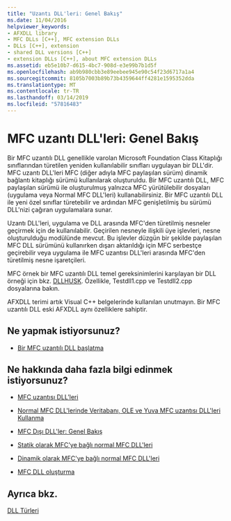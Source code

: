```yaml
---
title: "Uzantı DLL'leri: Genel Bakış"
ms.date: 11/04/2016
helpviewer_keywords:
- AFXDLL library
- MFC DLLs [C++], MFC extension DLLs
- DLLs [C++], extension
- shared DLL versions [C++]
- extension DLLs [C++], about MFC extension DLLs
ms.assetid: eb5e10b7-d615-4bc7-908d-e3e99b7b1d5f
ms.openlocfilehash: ab9b980cbb3e89eebee945e90c54f23d6717a1a4
ms.sourcegitcommit: 8105b7003b89b73b4359644ff4281e1595352dda
ms.translationtype: MT
ms.contentlocale: tr-TR
ms.lasthandoff: 03/14/2019
ms.locfileid: "57816483"
---
```

# <a name="mfc-extension-dlls-overview"></a>MFC uzantı DLL'leri: Genel Bakış

Bir MFC uzantılı DLL genellikle varolan Microsoft Foundation Class Kitaplığı sınıflarından türetilen yeniden kullanılabilir sınıfları uygulayan bir DLL'dir. MFC uzantı DLL'leri MFC (diğer adıyla MFC paylaşılan sürüm) dinamik bağlantı kitaplığı sürümü kullanılarak oluşturuldu. Bir MFC uzantılı DLL, MFC paylaşılan sürümü ile oluşturulmuş yalnızca MFC yürütülebilir dosyaları (uygulama veya Normal MFC DLL'leri) kullanabilirsiniz. Bir MFC uzantılı DLL ile yeni özel sınıflar türetebilir ve ardından MFC genişletilmiş bu sürümü DLL'nizi çağıran uygulamalara sunar.

Uzantı DLL'leri, uygulama ve DLL arasında MFC'den türetilmiş nesneler geçirmek için de kullanılabilir. Geçirilen nesneyle ilişkili üye işlevleri, nesne oluşturulduğu modülünde mevcut. Bu işlevler düzgün bir şekilde paylaşılan MFC DLL sürümünü kullanırken dışarı aktarıldığı için MFC serbestçe geçirebilir veya uygulama ile MFC uzantısı DLL'leri arasında MFC'den türetilmiş nesne işaretçileri.

MFC örnek bir MFC uzantılı DLL temel gereksinimlerini karşılayan bir DLL örneği için bkz. [DLLHUSK](https://github.com/Microsoft/VCSamples/tree/master/VC2010Samples/MFC/advanced/dllhusk). Özellikle, Testdll1.cpp ve Testdll2.cpp dosyalarına bakın.

AFXDLL terimi artık Visual C++ belgelerinde kullanılan unutmayın. Bir MFC uzantılı DLL eski AFXDLL aynı özelliklere sahiptir.

## <a name="what-do-you-want-to-do"></a>Ne yapmak istiyorsunuz?

- [Bir MFC uzantılı DLL başlatma](run-time-library-behavior.md#initializing-extension-dlls)

## <a name="what-do-you-want-to-know-more-about"></a>Ne hakkında daha fazla bilgi edinmek istiyorsunuz?

- [MFC uzantısı DLL’leri](extension-dlls.md)

- [Normal MFC DLL'lerinde Veritabanı, OLE ve Yuva MFC uzantısı DLL'leri Kullanma](using-database-ole-and-sockets-extension-dlls-in-regular-dlls.md)

- [MFC Dışı DLL'ler: Genel Bakış](non-mfc-dlls-overview.md)

- [Statik olarak MFC'ye bağlı normal MFC DLL'leri](regular-dlls-statically-linked-to-mfc.md)

- [Dinamik olarak MFC'ye bağlı normal MFC DLL'leri](regular-dlls-dynamically-linked-to-mfc.md)

- [MFC DLL oluşturma](../mfc/reference/mfc-dll-wizard.md)

## <a name="see-also"></a>Ayrıca bkz.

[DLL Türleri](kinds-of-dlls.md)
